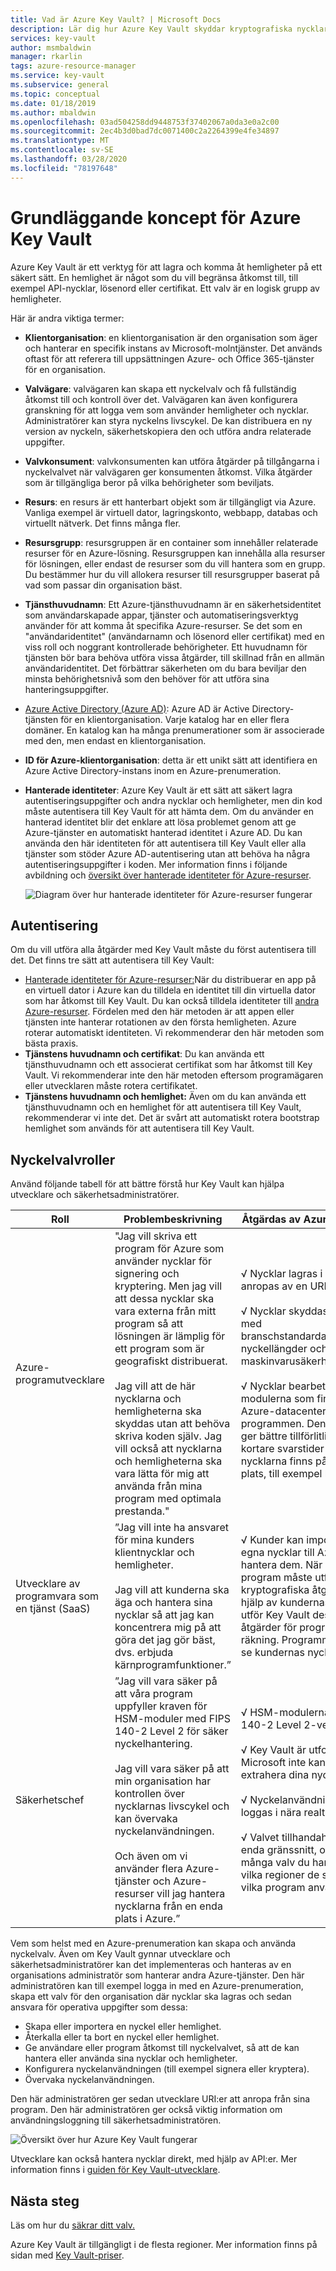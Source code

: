 ```yaml
---
title: Vad är Azure Key Vault? | Microsoft Docs
description: Lär dig hur Azure Key Vault skyddar kryptografiska nycklar och hemligheter som molnprogram och tjänster använder.
services: key-vault
author: msmbaldwin
manager: rkarlin
tags: azure-resource-manager
ms.service: key-vault
ms.subservice: general
ms.topic: conceptual
ms.date: 01/18/2019
ms.author: mbaldwin
ms.openlocfilehash: 03ad504258dd9448753f37402067a0da3e0a2c00
ms.sourcegitcommit: 2ec4b3d0bad7dc0071400c2a2264399e4fe34897
ms.translationtype: MT
ms.contentlocale: sv-SE
ms.lasthandoff: 03/28/2020
ms.locfileid: "78197648"
---
```

# <a name="azure-key-vault-basic-concepts"></a>Grundläggande koncept för Azure Key Vault

Azure Key Vault är ett verktyg för att lagra och komma åt hemligheter på ett säkert sätt. En hemlighet är något som du vill begränsa åtkomst till, till exempel API-nycklar, lösenord eller certifikat. Ett valv är en logisk grupp av hemligheter.

Här är andra viktiga termer:

- **Klientorganisation**: en klientorganisation är den organisation som äger och hanterar en specifik instans av Microsoft-molntjänster. Det används oftast för att referera till uppsättningen Azure- och Office 365-tjänster för en organisation.

- **Valvägare**: valvägaren kan skapa ett nyckelvalv och få fullständig åtkomst till och kontroll över det. Valvägaren kan även konfigurera granskning för att logga vem som använder hemligheter och nycklar. Administratörer kan styra nyckelns livscykel. De kan distribuera en ny version av nyckeln, säkerhetskopiera den och utföra andra relaterade uppgifter.

- **Valvkonsument**: valvkonsumenten kan utföra åtgärder på tillgångarna i nyckelvalvet när valvägaren ger konsumenten åtkomst. Vilka åtgärder som är tillgängliga beror på vilka behörigheter som beviljats.

- **Resurs**: en resurs är ett hanterbart objekt som är tillgängligt via Azure. Vanliga exempel är virtuell dator, lagringskonto, webbapp, databas och virtuellt nätverk. Det finns många fler.

- **Resursgrupp**: resursgruppen är en container som innehåller relaterade resurser för en Azure-lösning. Resursgruppen kan innehålla alla resurser för lösningen, eller endast de resurser som du vill hantera som en grupp. Du bestämmer hur du vill allokera resurser till resursgrupper baserat på vad som passar din organisation bäst.

- **Tjänsthuvudnamn**: Ett Azure-tjänsthuvudnamn är en säkerhetsidentitet som användarskapade appar, tjänster och automatiseringsverktyg använder för att komma åt specifika Azure-resurser. Se det som en "användaridentitet" (användarnamn och lösenord eller certifikat) med en viss roll och noggrant kontrollerade behörigheter. Ett huvudnamn för tjänsten bör bara behöva utföra vissa åtgärder, till skillnad från en allmän användaridentitet. Det förbättrar säkerheten om du bara beviljar den minsta behörighetsnivå som den behöver för att utföra sina hanteringsuppgifter.

- [Azure Active Directory (Azure AD)](../active-directory/active-directory-whatis.md): Azure AD är Active Directory-tjänsten för en klientorganisation. Varje katalog har en eller flera domäner. En katalog kan ha många prenumerationer som är associerade med den, men endast en klientorganisation.

- **ID för Azure-klientorganisation**: detta är ett unikt sätt att identifiera en Azure Active Directory-instans inom en Azure-prenumeration.

- **Hanterade identiteter**: Azure Key Vault är ett sätt att säkert lagra autentiseringsuppgifter och andra nycklar och hemligheter, men din kod måste autentisera till Key Vault för att hämta dem. Om du använder en hanterad identitet blir det enklare att lösa problemet genom att ge Azure-tjänster en automatiskt hanterad identitet i Azure AD. Du kan använda den här identiteten för att autentisera till Key Vault eller alla tjänster som stöder Azure AD-autentisering utan att behöva ha några autentiseringsuppgifter i koden. Mer information finns i följande avbildning och [översikt över hanterade identiteter för Azure-resurser](../active-directory/managed-identities-azure-resources/overview.md).

    ![Diagram över hur hanterade identiteter för Azure-resurser fungerar](./media/key-vault-whatis/msi.png)

## <a name="authentication"></a>Autentisering
Om du vill utföra alla åtgärder med Key Vault måste du först autentisera till det. Det finns tre sätt att autentisera till Key Vault:

- [Hanterade identiteter för Azure-resurser:](../active-directory/managed-identities-azure-resources/overview.md)När du distribuerar en app på en virtuell dator i Azure kan du tilldela en identitet till din virtuella dator som har åtkomst till Key Vault. Du kan också tilldela identiteter till [andra Azure-resurser](../active-directory/managed-identities-azure-resources/overview.md). Fördelen med den här metoden är att appen eller tjänsten inte hanterar rotationen av den första hemligheten. Azure roterar automatiskt identiteten. Vi rekommenderar den här metoden som bästa praxis. 
- **Tjänstens huvudnamn och certifikat**: Du kan använda ett tjänsthuvudnamn och ett associerat certifikat som har åtkomst till Key Vault. Vi rekommenderar inte den här metoden eftersom programägaren eller utvecklaren måste rotera certifikatet.
- **Tjänstens huvudnamn och hemlighet:** Även om du kan använda ett tjänsthuvudnamn och en hemlighet för att autentisera till Key Vault, rekommenderar vi inte det. Det är svårt att automatiskt rotera bootstrap hemlighet som används för att autentisera till Key Vault.


## <a name="key-vault-roles"></a>Nyckelvalvroller

Använd följande tabell för att bättre förstå hur Key Vault kan hjälpa utvecklare och säkerhetsadministratörer.

| Roll | Problembeskrivning | Åtgärdas av Azure Key Vault |
| --- | --- | --- |
| Azure-programutvecklare |"Jag vill skriva ett program för Azure som använder nycklar för signering och kryptering. Men jag vill att dessa nycklar ska vara externa från mitt program så att lösningen är lämplig för ett program som är geografiskt distribuerat. <br/><br/>Jag vill att de här nycklarna och hemligheterna ska skyddas utan att behöva skriva koden själv. Jag vill också att nycklarna och hemligheterna ska vara lätta för mig att använda från mina program med optimala prestanda." |√ Nycklar lagras i ett valv och anropas av en URI vid behov.<br/><br/> √ Nycklar skyddas av Azure med branschstandardalgoritmer, nyckellängder och maskinvarusäkerhetsmoduler.<br/><br/> √ Nycklar bearbetas i HSM-modulerna som finns i samma Azure-datacenter som programmen. Denna metod ger bättre tillförlitlighet och kortare svarstider än om nycklarna finns på en annan plats, till exempel lokalt. |
| Utvecklare av programvara som en tjänst (SaaS) |”Jag vill inte ha ansvaret för mina kunders klientnycklar och hemligheter. <br/><br/>Jag vill att kunderna ska äga och hantera sina nycklar så att jag kan koncentrera mig på att göra det jag gör bäst, dvs. erbjuda kärnprogramfunktioner.” |√ Kunder kan importera sina egna nycklar till Azure och hantera dem. När ett SaaS-program måste utföra kryptografiska åtgärder med hjälp av kundernas nycklar utför Key Vault dessa åtgärder för programmets räkning. Programmet kan inte se kundernas nycklar. |
| Säkerhetschef |”Jag vill vara säker på att våra program uppfyller kraven för HSM-moduler med FIPS 140-2 Level 2 för säker nyckelhantering. <br/><br/>Jag vill vara säker på att min organisation har kontrollen över nycklarnas livscykel och kan övervaka nyckelanvändningen. <br/><br/>Och även om vi använder flera Azure-tjänster och Azure-resurser vill jag hantera nycklarna från en enda plats i Azure.” |√ HSM-modulerna är FIPS 140-2 Level 2-verifierade.<br/><br/>√ Key Vault är utformat så att Microsoft inte kan se eller extrahera dina nycklar.<br/><br/>√ Nyckelanvändningen loggas i nära realtid.<br/><br/>√ Valvet tillhandahåller ett enda gränssnitt, oavsett hur många valv du har i Azure, vilka regioner de stöder och vilka program använder dem. |

Vem som helst med en Azure-prenumeration kan skapa och använda nyckelvalv. Även om Key Vault gynnar utvecklare och säkerhetsadministratörer kan det implementeras och hanteras av en organisations administratör som hanterar andra Azure-tjänster. Den här administratören kan till exempel logga in med en Azure-prenumeration, skapa ett valv för den organisation där nycklar ska lagras och sedan ansvara för operativa uppgifter som dessa:

- Skapa eller importera en nyckel eller hemlighet.
- Återkalla eller ta bort en nyckel eller hemlighet.
- Ge användare eller program åtkomst till nyckelvalvet, så att de kan hantera eller använda sina nycklar och hemligheter.
- Konfigurera nyckelanvändningen (till exempel signera eller kryptera).
- Övervaka nyckelanvändningen.

Den här administratören ger sedan utvecklare URI:er att anropa från sina program. Den här administratören ger också viktig information om användningsloggning till säkerhetsadministratören. 

![Översikt över hur Azure Key Vault fungerar][1]

Utvecklare kan också hantera nycklar direkt, med hjälp av API:er. Mer information finns i [guiden för Key Vault-utvecklare](key-vault-developers-guide.md).

## <a name="next-steps"></a>Nästa steg

Läs om hur du [säkrar ditt valv.](key-vault-secure-your-key-vault.md)

<!--Image references-->
[1]: ./media/key-vault-whatis/AzureKeyVault_overview.png
Azure Key Vault är tillgängligt i de flesta regioner. Mer information finns på sidan med [Key Vault-priser](https://azure.microsoft.com/pricing/details/key-vault/).
